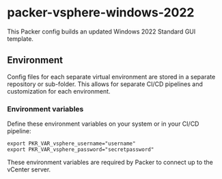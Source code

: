 # packer-vsphere-windows-2022
This Packer config builds an updated Windows 2022 Standard GUI template.

## Environment

Config files for each separate virtual environment are stored in a separate repository or sub-folder.
This allows for separate CI/CD pipelines and customization for each environment.

### Environment variables

Define these environment variables on your system or in your CI/CD pipeline:

```
export PKR_VAR_vsphere_username="username"
export PKR_VAR_vsphere_password="secretpassword"
```

These environment variables are required by Packer to connect up to the vCenter server.
